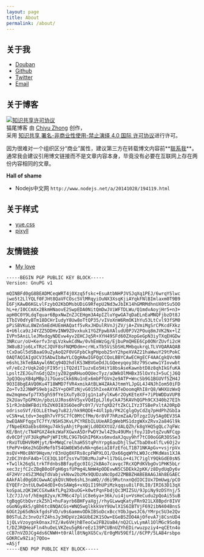 ```yaml
---
layout: page
title: About
permalink: /about/
---
```


## 关于我

* [Douban](http://www.douban.com/people/zhongchiyu/)
* [Github](https://github.com/cattail)
* [Twitter](https://twitter.com/zhongchiyu)
* [Email](mailto:zhongchiyu@gmail.com)

## 关于博客

<a rel="license" href="http://creativecommons.org/licenses/by-nc-nd/4.0/"><img alt="知识共享许可协议" style="border-width:0" src="https://i.creativecommons.org/l/by-nc-nd/4.0/88x31.png" /></a><br />
<span xmlns:dct="http://purl.org/dc/terms/" property="dct:title">猫尾博客</span> 由 <a xmlns:cc="http://creativecommons.org/ns#" href="https://cattail.me" property="cc:attributionName" rel="cc:attributionURL">Chiyu Zhong</a> 创作，<br />
采用 <a rel="license" href="http://creativecommons.org/licenses/by-nc-nd/4.0/">知识共享 署名-非商业性使用-禁止演绎 4.0 国际 许可协议</a>进行许可。

因为很难对一个组织区分“商业”属性，建议第三方在转载博文内容前**[联系我](mailto:zhongchiyu@gmail.com)**。通常我会建议引用博文链接而不是文章内容本身，毕竟没有必要在互联网上存在两份内容相同的文章。

**Hall of shame**

* Nodejs中文网 `http://www.nodejs.net/a/20141028/194119.html`

## 关于样式

* [yue.css](http://lab.lepture.com/yue.css/)
* [pixyll](https://github.com/johnotander/pixyll)

## 友情链接

* [My love](https://tengyue.me/)


```
-----BEGIN PGP PUBLIC KEY BLOCK-----
Version: GnuPG v1

mQINBFd0gG8BEADMCeqWRT4j0Xzq5fskc+EsuAtbNHPJVSJqXq1PEJ/6wrqYSlwc
jwo5t2LlYQLf0FJHt8QaVFCOsc5VlMRqyiOuNX3XsqKjiAYqkFNlBImlaxm0T9B9
E6FjKAwB6KGLvlFzybO2KbDMsbUDiG9RfepU2Nd3wJbIK14hGMRMdhnUX0tSu5OO
hL+e/I0CCmXx2BkmHNaovE2SwpEDA0NitQmDwJViWFTDLWu/Q1mdvAoyjHr5+n3+
apH0C0Y9LdqTquar6BpxNwZnZJCEHgm3A4pIZluYgwGA7qDaELnEaMNQFjbzDt8J
ITbIV0dYyBTm18DCHrIudyY8Uw8oTtQP35/vIVoXnW6RmOK1hYu53LtCvl93fSM0
pPiSBVKuL8WZn5mEdHUEmHAQatf5vRxJHDulRVnJjZV/jA+ZVmiMgSrCPKcdFXkz
4+U6lca9zJ4YZZ5DDHvINW9ZOvxkuk1YGZFpwbXAludU0PJV2POuq8mJVK2Nx+lZ
IVPn5AniLleJMxdqyNDEvw4yv2EHCJq5R+XYH49SFd60ZXopGeGpN3iyTXqEHGDw
3NRcur/oU+Kerfv3rqLVzkwkCdNw/0vhEmWzGg/EjbuPmQHEE6Cp0ONrZUvfi2cH
3W8uBJjo6LxTRzCJQVF8sFNQMDdm+crHLxTb5ViSbSHLMHbqukrqLTLVVQARAQAB
tCxDaGl5dSBaaG9uZyAoQ2F0VGFpbCkgPHpob25nY2hpeXVAZ21haWwuY29tPokC
OAQTAQIAIgUCV3SAbwIbAwYLCQgHAwIGFQgCCQoLBBYCAwECHgECF4AACgkQVcN0
e6shL3kTeBAAywl6NCq94D2hdlKS3WBVGeDdJLGQeeyqoy38z79Scwmw1YIovwbt
vF/eEc2rUqk2oDjFI95rjiTQ2d1T1uzvEo5HiY18bsAseKawnbtD8z8qhIkGfuKA
LpsltZEJGuTnGdjQZnjyZ02gmRHuoOQUecTyz/aOWkOlMHBx35lOxYs3+5uCjJ6Q
JpQ3QoyXB4pMBpJi7GuesCkk6Nu1nEx6mbPfGVn2e9ATP+WncSb9G1BGUVf5ZH4J
9O3I8bgEAVQ0Ku4T18WMD7fVR4xmikAtBLW4ZAkAJtmmYLJpGL4J4NJhIom50iFD
Zo+Tv32JNWPS9ebjaZSY+pOHTzNjvG015hIxeAXYATeDoomqRhI8rQ8/WHXUzWxQ
mw2mqmewfp7TX5ghS9fYe1XuTy8cDjg1n1aFylKw6r2OyKEteXF+7iPbWDDaVUP8
2k2UavTpGPKUn/pbzLUJRos6hV5yxVQdIpLJl6yCkA75KAVhQGPh9CX340b27EIh
51rRJnb8WFBdiYbZVK0I83S6OedPc0Y7/VzfqXD2ftZkCLIYz3TSBePxltA20RpD
odrisoSVf/EOLLEthwg7u82J/hk9RQDE+4Ul1pb/PK2CglgOyCdZq7pHdPhZGbIa
vCSN+wLtdv+3eq8h7vYFSC7fC0MtCfMm/6r8VF7hRzmZaA/DfzgzIUy5Ag0EV3SA
bwEQANFfqgxTC7fY/NSHS3KvLPCYREbILUUeARIgWebMS1dzgWXxZRvx2a84Gl9k
/fNpeEKOaEbs0XHgu74kSyAhjtPgoWjLd0DXXtU2/dALQZh/k8gYHQ5gQLc7qFWc
KE/Bnt/cTN4PGXZ4ekzWaFXGwxA5DrPwDY3wl4Z9u49UMxjfoyJ1DvtqZvuNFCqp
dv0CDfjVF3UkgMePjWFItRLC9G7bGhIP6Kxs6mvdaXJquy9hf7tCO0oGGR3OSSe3
rRxUTUDHVRHMjyt/N+MWqCrelhaH5StqPnYrpg6auDhjlSwCTbaD0x4lfLv6Oj2v
tPePV+6Ke2hGDnMefbT54GW0EW5dvNk+q6eiaI8fzEfoLT1B71NKApGv+vsjrpVx
msQV+M0c8NY9Hqvm/r83nUg0XFRs8cpFWPXLO1/Dx66gqWYhLW0JccMKdWas1XJA
2zDC3YdnFA4b+lCE3QL1Of2ssYwTDBzMuJaP+l17bGLo+4i7C7iglY9QkGdE0sNS
+Tw1lk26q5LtrkTFdnbsBBfayEgc0IGj2kBAo7cavqc7RcXQPdKVbgOv1PHK5bLr
xec3zjfC2cZBqB0oOFgH6gsfUPmg4LNmW4pODEvwN5CSDEkk2pKK/z8DydUqDy6v
4F2HVrz4SZ3MdqTdVabjvkNvw2bzMx9QUDzaNcOpd2ZMBBZHABEBAAGJAh8EGAEC
AAkFAld0gG8CGwwACgkQVcN0e6shL3naWQ//d6i9RutnxnQdIOCIUx7DmUwg/pCO
EYQEFr2ntUL0wO4dEO+OsSAWq6+vXQiI19hUPiMzkqqsu8ilF0LI0/IRI63D13qX
koSpaLzQK1WCCGXwAkfLPq2XbuOG+k0wtPqnFbdjQc3MIZSU/9JpiNy9zDSYnj/5
lZc7JJ/of/hEmg82yx/K7M6c47pliC8e6ya+36k/ui4ju+VsHeCudu2pQoAi5SuB
tgBqgGtbQvrzkZ5h1+huFayrb6BHFyaXgj/rhyGLwwqKatyFRn921LX8Bpdr8IVV
oGoNGyAk5/gBh6tc8NQACGs+WNQ5wglkkkVeY9UwlX1S6IBTVjF692ibN404BnsS
6OGt2p65dNskfgdsFVD/u9s6ammvODkIBSoDcxBccYObJgwsJC6/YMrpc5U3e2Qv
B0STuLZc3nvOzYZ4hsJy3HDpVz2AGUbE2K1SOw+EGeBSZOO4AjOfevA7j8CsnUD4
1jQLvVzoygnkOnaxJYZ/Av6VHjhBTeoCw2FB2UaB4/nQ2CLvLymAl1OlMGc9So8g
t/DZJRQHeaFln4huOeLVKZeu5gR6reEz139PCUBnUZYhEDirwuzpziy4+qCEtn4o
cCB7nVZOJCg4ds6CNWH+t0rAll8tNgXG5Cv/Er0gMV59Ef1//6CPP/5LAB4rsbpo
GOKRCw9Ziaj7QOo=
=ASjf
-----END PGP PUBLIC KEY BLOCK-----
```
